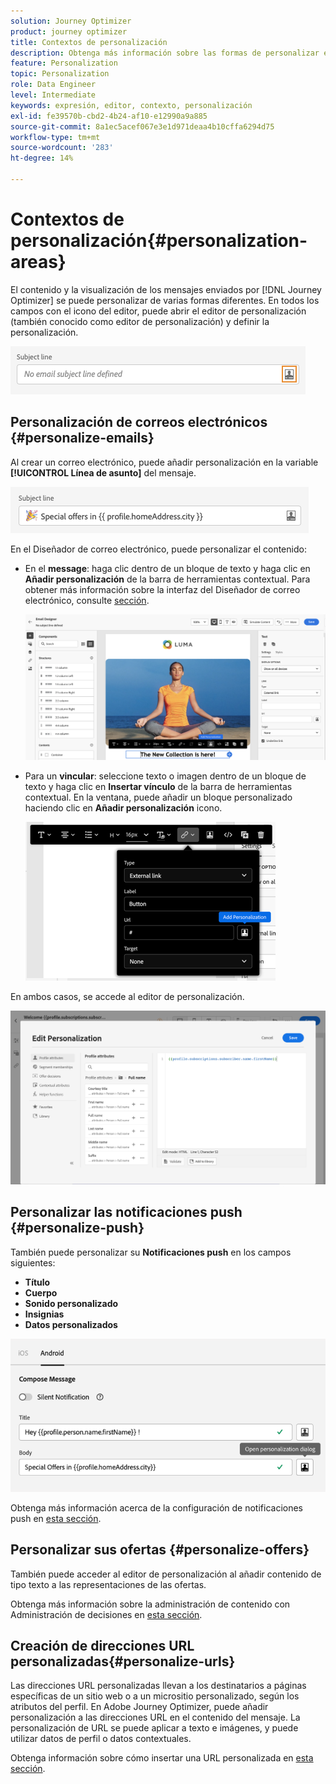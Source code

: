 ```yaml
---
solution: Journey Optimizer
product: journey optimizer
title: Contextos de personalización
description: Obtenga más información sobre las formas de personalizar el contenido y la visualización de los mensajes.
feature: Personalization
topic: Personalization
role: Data Engineer
level: Intermediate
keywords: expresión, editor, contexto, personalización
exl-id: fe39570b-cbd2-4b24-af10-e12990a9a885
source-git-commit: 8a1ec5acef067e3e1d971deaa4b10cffa6294d75
workflow-type: tm+mt
source-wordcount: '283'
ht-degree: 14%

---
```


# Contextos de personalización{#personalization-areas}

El contenido y la visualización de los mensajes enviados por [!DNL Journey Optimizer] se puede personalizar de varias formas diferentes. En todos los campos con el icono del editor, puede abrir el editor de personalización (también conocido como editor de personalización) y definir la personalización.

![](assets/perso_icon.png)

## Personalización de correos electrónicos {#personalize-emails}

Al crear un correo electrónico, puede añadir personalización en la variable **[!UICONTROL Línea de asunto]** del mensaje.

![](assets/perso_subject.png)

En el Diseñador de correo electrónico, puede personalizar el contenido:

* En el **message**: haga clic dentro de un bloque de texto y haga clic en **Añadir personalización** de la barra de herramientas contextual. Para obtener más información sobre la interfaz del Diseñador de correo electrónico, consulte [sección](../email/get-started-email-design.md).

  ![](assets/perso_insert.png)

* Para un **vincular**: seleccione texto o imagen dentro de un bloque de texto y haga clic en **Insertar vínculo** de la barra de herramientas contextual. En la ventana, puede añadir un bloque personalizado haciendo clic en **Añadir personalización** icono.

  ![](assets/perso_link.png)

En ambos casos, se accede al editor de personalización.

![](assets/perso_ee.png)

## Personalizar las notificaciones push {#personalize-push}

También puede personalizar su **Notificaciones push** en los campos siguientes:

* **Título**
* **Cuerpo**
* **Sonido personalizado**
* **Insignias**
* **Datos personalizados**

![](assets/perso_push.png)

Obtenga más información acerca de la configuración de notificaciones push en [esta sección](../push/push-gs.md).

## Personalizar sus ofertas {#personalize-offers}

También puede acceder al editor de personalización al añadir contenido de tipo texto a las representaciones de las ofertas.

Obtenga más información sobre la administración de contenido con Administración de decisiones en [esta sección](../offers/offer-library/creating-personalized-offers.md#custom-text).

## Creación de direcciones URL personalizadas{#personalize-urls}

Las direcciones URL personalizadas llevan a los destinatarios a páginas específicas de un sitio web o a un micrositio personalizado, según los atributos del perfil. En Adobe Journey Optimizer, puede añadir personalización a las direcciones URL en el contenido del mensaje. La personalización de URL se puede aplicar a texto e imágenes, y puede utilizar datos de perfil o datos contextuales.

Obtenga información sobre cómo insertar una URL personalizada en [esta sección](personalization-syntax.md#perso-urls).

